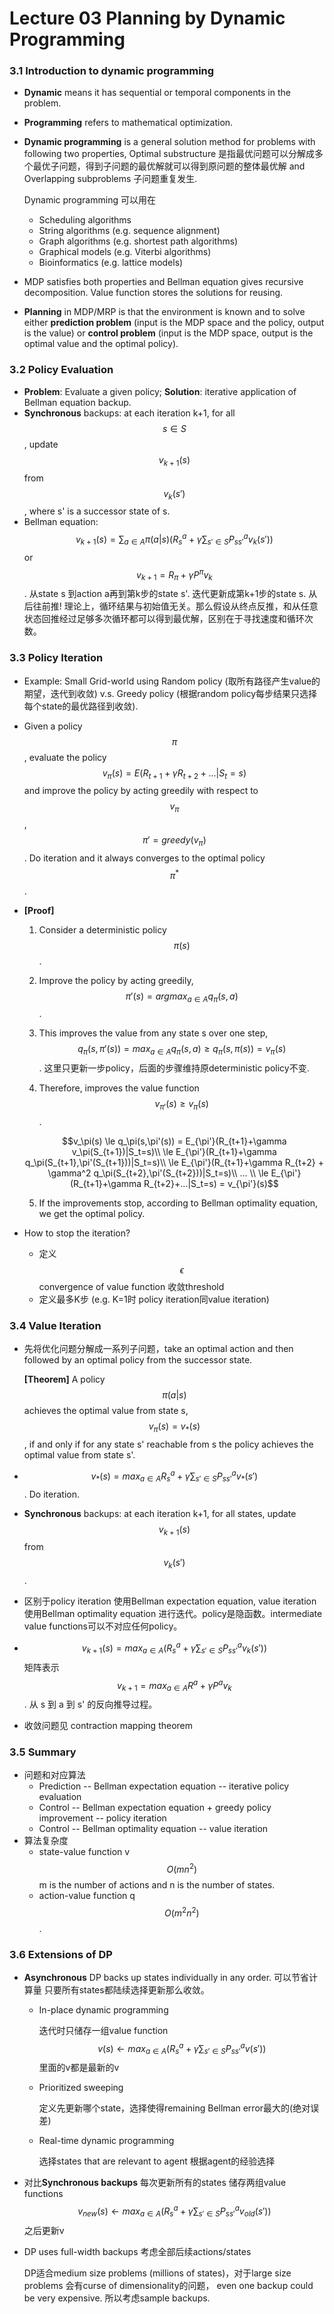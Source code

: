 # Lecture 03 Planning by Dynamic Programming

### 3.1 Introduction to dynamic programming

* **Dynamic** means it has sequential or temporal components in the problem.
* **Programming** refers to mathematical optimization.
* **Dynamic programming** is a general solution method for problems with following two properties, Optimal substructure 是指最优问题可以分解成多个最优子问题，得到子问题的最优解就可以得到原问题的整体最优解 and Overlapping subproblems 子问题重复发生.

  Dynamic programming 可以用在

  * Scheduling algorithms
  * String algorithms \(e.g. sequence alignment\)
  * Graph algorithms \(e.g. shortest path algorithms\)
  * Graphical models \(e.g. Viterbi algorithms\)
  * Bioinformatics \(e.g. lattice models\)

* MDP satisfies both properties and Bellman equation gives recursive decomposition. Value function stores the solutions for reusing.
* **Planning** in MDP/MRP is that the environment is known and to solve either **prediction problem** \(input is the MDP space and the policy, output is the value\) or **control problem** \(input is the MDP space, output is the optimal value and the optimal policy\).

### 3.2 Policy Evaluation

* **Problem**: Evaluate a given policy; **Solution**: iterative application of Bellman equation backup.
* **Synchronous** backups: at each iteration k+1, for all $$s \in S$$, update $$v_{k+1}(s)$$ from $$v_k(s')$$, where s' is a successor state of s.
* Bellman equation: $$v_{k+1}(s)=\sum_{a \in A} \pi(a|s) (R^a_s+\gamma \sum_{s' \in S} P^a_{ss'}v_k(s'))$$ or $$v_{k+1} = R_\pi+\gamma P^\pi v_k$$.   从state s 到action a再到第k步的state s'. 迭代更新成第k+1步的state s. 从后往前推! 理论上，循环结果与初始值无关。那么假设从终点反推，和从任意状态回推经过足够多次循环都可以得到最优解，区别在于寻找速度和循环次数。

### 3.3 Policy Iteration

* Example: Small Grid-world using Random policy \(取所有路径产生value的期望，迭代到收敛\) v.s. Greedy policy \(根据random policy每步结果只选择每个state的最优路径到收敛\).
* Given a policy $$\pi$$,  evaluate the policy $$v_\pi (s) = E(R_{t+1}+\gamma R_{t+2}+...|S_t=s)$$ and improve the policy by acting greedily with respect to $$v_\pi$$,  $$\pi'=greedy(v_\pi)$$. Do iteration and it always converges to the optimal policy $$\pi^*$$.
* **\[Proof\]** 

  1. Consider a deterministic policy $$\pi(s)$$.

  2. Improve the policy by acting greedily, $$\pi' (s) =argmax_{a \in A} q_\pi (s,a)$$ .

  3. This improves the value from any state s over one step, $$q_\pi(s,\pi'(s)) = max_{a \in A} q_\pi (s,a) \ge q_\pi(s,\pi(s)) = v_\pi(s)$$. 这里只更新一步policy，后面的步骤维持原deterministic policy不变.

  4. Therefore, improves the value function $$v_{\pi'}(s) \ge v_\pi(s)$$.

  $$v_\pi(s) \le q_\pi(s,\pi'(s)) = E_{\pi'}(R_{t+1}+\gamma v_\pi(S_{t+1})|S_t=s)\\ \le E_{\pi'}(R_{t+1}+\gamma q_\pi(S_{t+1},\pi'(S_{t+1}))|S_t=s)\\ \le E_{\pi'}(R_{t+1}+\gamma R_{t+2} + \gamma^2 q_\pi(S_{t+2},\pi'(S_{t+2}))|S_t=s)\\ ... \\ \le  E_{\pi'}(R_{t+1}+\gamma R_{t+2}+...|S_t=s) = v_{\pi'}(s)$$  

  5. If the improvements stop, according to Bellman optimality equation, we get the optimal policy.

* How to stop the iteration?
  * 定义$$\epsilon$$convergence of value function 收敛threshold
  * 定义最多K步 \(e.g. K=1时 policy iteration同value iteration\)

### 3.4 Value Iteration

* 先将优化问题分解成一系列子问题，take an optimal action and then followed by an optimal policy from the successor state.

  **\[Theorem\]** A policy $$\pi(a|s)$$ achieves the optimal value from state s, $$v_\pi(s)=v_*(s)$$, if and only if for any state s' reachable from s the policy achieves the optimal value from state s'.

* $$v_*(s)=max_{a \in A} R_s^a  + \gamma \sum_{s' \in S} P_{ss'}^av_*(s')$$ . Do iteration.
* **Synchronous** backups: at each iteration k+1, for all states, update $$v_{k+1}(s)$$from  $$v_k(s')$$.
* 区别于policy iteration 使用Bellman expectation equation, value iteration 使用Bellman optimality equation 进行迭代。policy是隐函数。intermediate value functions可以不对应任何policy。
* $$v_{k+1}(s)=max_{a \in A} (R_s^a + \gamma \sum_{s' \in S} P_{ss'}^av_k(s'))$$ 矩阵表示 $$v_{k+1}=max_{a \in A} R^a +\gamma P^av_k$$. 从 s 到 a 到 s' 的反向推导过程。
* 收敛问题见 contraction mapping theorem

### 3.5 Summary

* 问题和对应算法
  * Prediction -- Bellman expectation equation -- iterative policy evaluation
  * Control -- Bellman expectation equation + greedy policy improvement -- policy iteration
  * Control -- Bellman optimality equation -- value iteration
* 算法复杂度
  * state-value function v $$O(mn^2)$$ m is the number of actions and n is the number of states.
  * action-value function q $$O(m^2n^2)$$.

### 3.6 Extensions of DP

* **Asynchronous** DP backs up states individually in any order. 可以节省计算量 只要所有states都陆续选择更新那么收敛。
  * In-place dynamic programming

    迭代时只储存一组value function $$v(s) \leftarrow max_{a \in A} (R_s^a + \gamma \sum_{s' \in S} P_{ss'}^av(s'))$$ 里面的v都是最新的v

  * Prioritized sweeping

    定义先更新哪个state，选择使得remaining Bellman error最大的\(绝对误差\)

  * Real-time dynamic programming 

    选择states that are relevant to agent 根据agent的经验选择
* 对比**Synchronous backups** 每次更新所有的states 储存两组value functions $$v_{new}(s) \leftarrow max_{a \in A} (R_s^a + \gamma \sum_{s' \in S} P_{ss'}^av_{old}(s'))$$ 之后更新v
* DP uses full-width backups 考虑全部后续actions/states

  DP适合medium size problems \(millions of states\)，对于large size problems 会有curse of dimensionality的问题， even one backup could be very expensive. 所以考虑sample backups.





### 

###  







